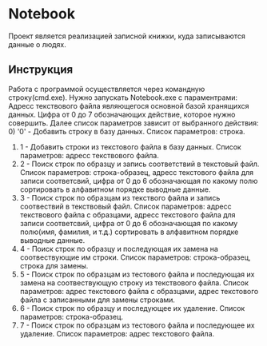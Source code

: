# Notebook
Проект является реализацией записной книжки, куда записываются данные о людях.
## Инструкция
Работа с программой осуществляется через командную строку(cmd.exe). Нужно запускать Notebook.exe с параментрами: Адресс текствового файла являющегося основной базой хранящихся данных. Цифра от 0 до 7 обозначающих действие, которое нужно совершить.
Далее список параметров зависит от выбранного действия:
  0) '0' - Добавить строку в базу данных. Список параметров: строка.
  1) 1 - Добавить строки из текстового файла в базу данных. Список параметров: адресс текствового файла.
  2) 2 - Поиск строк по образцу и запись соответствий в текстовый файл. Список параметров: строка-образец, адресс текстового файла для записи соответсвий, цифра от 0 до 6 обозначающая по какому полю сортировать в алфавитном порядке выводные данные.
  3) 3 - Поиск строк по образцам из текствого файла и запись соотвествий в текствовый файл. Список параметров: адресс текствового файла с образцами, адресс текстового файла для записи соответсвий, цифра от 0 до 6 обозначающая по какому полю(имя, фамилия, и т.д.) сортировать в алфавитном порядке выводные данные.
  4) 4 - Поиск строк по образцу и последующая их замена на соотвествующие им строки. Список параметров: строка-образец, строка для замены.
  5) 5 - Поиск строк по образцам из тестового файла и последующая их замена на соотвествующую строку из текствового файла. Список параметров: адрес текстового файла с образцами, адрес текстового файла с записанными для замены строками.
  6) 6 - Поиск строк по образцу и последующее их удаление. Список параметров: строка-образец.
  7) 7 - Поиск строк по образцам из тестового файла и последующее их удаление. Список параметров: адрес текстового файла.
